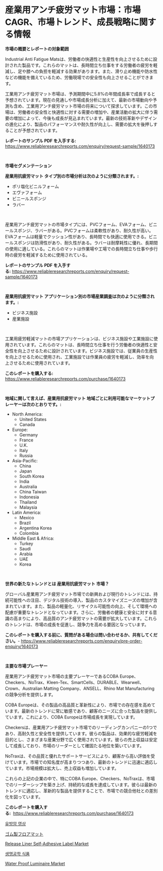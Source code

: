 <p><h1>産業用アンチ疲労マット市場：市場CAGR、市場トレンド、成長戦略に関する情報</h1></p><p><strong>市場の概要とレポートの対象範囲</strong></p>
<p><p>Industrial Anti Fatigue Matsは、労働者の快適性と生産性を向上させるために設計された製品です。これらのマットは、長時間立ち仕事をする労働者の疲労を軽減し、足や膝への負担を軽減する効果があります。また、滑り止め機能や防水性などの機能を備えているため、労働現場での安全性も向上させることができます。</p><p>工業用アンチ疲労マット市場は、予測期間中に5.8%の年間成長率で成長すると予想されています。現在の見通しや市場成長分析に加えて、最新の市場動向や予測も含め、工業用アンチ疲労マット市場の将来について探求しています。この市場は、労働者の安全性と快適性に対する需要の増加や、産業活動の拡大に伴う需要の増加によって、今後も成長が見込まれています。最新の技術革新やデザインの進化により、製品のパフォーマンスや耐久性が向上し、需要の拡大を後押しすることが予想されています。</p></p>
<p><strong>レポートのサンプル PDF を入手する:</strong> <a href="https://www.reliableresearchreports.com/enquiry/request-sample/1640173">https://www.reliableresearchreports.com/enquiry/request-sample/1640173</a></p>
<p>&nbsp;</p>
<p><strong>市場セグメンテーション</strong></p>
<p><strong>産業用抗疲労マット タイプ別の市場分析は次のように分類されます。:</strong></p>
<p><ul><li>ポリ塩化ビニルフォーム</li><li>エヴァフォーム</li><li>ビニールスポンジ</li><li>ラバー</li></ul></p>
<p>&nbsp;</p>
<p><p>産業用アンチ疲労マットの市場タイプには、PVCフォーム、EVAフォーム、ビニールスポンジ、ラバーがある。PVCフォームは柔軟性があり、耐久性が高い。EVAフォームは軽量でクッション性があり、長時間でも快適に使用できる。ビニールスポンジは防滑性があり、耐久性がある。ラバーは耐摩耗性に優れ、長期間の使用に適している。これらのマットは作業場や工場での長時間立ち仕事や歩行時の疲労を軽減するために使用されている。</p></p>
<p><strong>レポートのサンプル PDF を入手する:</strong>&nbsp;<a href="https://www.reliableresearchreports.com/enquiry/request-sample/1640173">https://www.reliableresearchreports.com/enquiry/request-sample/1640173</a></p>
<p>&nbsp;</p>
<p><strong> 産業用抗疲労マット アプリケーション別の市場産業調査は次のように分類されます。:</strong></p>
<p><ul><li>ビジネス施設</li><li>産業施設</li></ul></p>
<p>&nbsp;</p>
<p><p>工業用疲労軽減マットの市場アプリケーションは、ビジネス施設や工業施設に使用されています。これらのマットは、長時間立ち仕事を行う労働者の快適性と安全性を向上させるために設計されています。ビジネス施設では、従業員の生産性を向上させるために使用され、工業施設では作業員の疲労を軽減し、効率を向上させるために使用されています。</p></p>
<p><strong>このレポートを購入する:</strong>&nbsp; <a href="https://www.reliableresearchreports.com/purchase/1640173">https://www.reliableresearchreports.com/purchase/1640173</a></p>
<p>&nbsp;</p>
<p><strong>地域に関して言えば、産業用抗疲労マット 地域ごとに利用可能なマーケットプレーヤーは次のとおりです。:</strong></p>
<p><ul>
    <li>
        North America:
        <ul>
            <li>United States</li>
            <li>Canada</li>
        </ul>
    </li>
    <li>
        Europe:
        <ul>
            <li>Germany</li>
            <li>France</li>
            <li>U.K.</li>
            <li>Italy</li>
            <li>Russia</li>
        </ul>
    </li>
    <li>
        Asia-Pacific:
        <ul>
            <li>China</li>
            <li>Japan</li>
            <li>South Korea</li>
            <li>India</li>
            <li>Australia</li>
            <li>China Taiwan</li>
            <li>Indonesia</li>
            <li>Thailand</li>
            <li>Malaysia</li>
        </ul>
    </li>
    <li>
        Latin America:
        <ul>
            <li>Mexico</li>
            <li>Brazil</li>
            <li>Argentina Korea</li>
            <li>Colombia</li>
        </ul>
    </li>
    <li>
        Middle East & Africa:
        <ul>
            <li>Turkey</li>
            <li>Saudi</li>
            <li>Arabia</li>
            <li>UAE</li>
            <li>Korea</li>
        </ul>
    </li>
    </ul></p>
<p>&nbsp;</p>
<p><strong>世界の新たなトレンドとは 産業用抗疲労マット 市場？</strong></p>
<p><p>グローバル産業用アンチ疲労マット市場での新興および現行のトレンドには、持続可能性への注目、デジタル技術の導入、製品のカスタマイズニーズの増加が含まれています。また、製品の軽量化、リサイクル可能性の向上、そして環境への配慮が重要なトレンドとなっています。さらに、労働者の健康と安全に対する意識の高まりにより、高品質のアンチ疲労マットの需要が拡大しています。これらのトレンドは、市場の成長を促進し、競争力を高める要因となっています。</p></p>
<p><strong>このレポートを購入する前に、質問がある場合は問い合わせるか、共有してください。</strong>- <a href="https://www.reliableresearchreports.com/enquiry/pre-order-enquiry/1640173">https://www.reliableresearchreports.com/enquiry/pre-order-enquiry/1640173</a></p>
<p>&nbsp;</p>
<p><strong>主要な市場プレーヤー</strong></p>
<p><p>産業用アンチ疲労マット市場の主要プレーヤーであるCOBA Europe、Checkers、NoTrax、Kleen-Tex、SmartCells、DURABLE、Wearwell、Crown、Australian Matting Company、ANSELL、Rhino Mat Manufacturingの競争分析を提供します。</p><p>COBA Europeは、その製品の高品質と革新性により、市場での存在感を高めています。最新のトレンドに常に敏感であり、顧客のニーズに合った製品を提供しています。これにより、COBA Europeは市場成長を実現しています。</p><p>Checkersは、産業用アンチ疲労マット市場でのリーディングカンパニーの1つであり、高耐久性と安全性を提供しています。彼らの製品は、効果的な疲労軽減を目的とし、さまざまな産業分野で広く使用されています。彼らの売上収益は安定して成長しており、市場のリーダーとして確固たる地位を築いています。</p><p>NoTraxは、その品質と優れたサポートサービスにより、顧客から高い評価を受けています。市場での知名度が高まりつつあり、最新のトレンドに迅速に適応しています。市場規模は拡大し、売上収益も増加しています。</p><p>これらの上記の企業の中で、特にCOBA Europe、Checkers、NoTraxは、市場でのリーダーシップを築き上げ、持続的な成長を達成しています。彼らは最新のトレンドに適応し、革新的な製品を提供することで、市場での競合他社との差別化を図っています。</p></p>
<p><strong>このレポートを購入する:</strong>&nbsp;&nbsp;<a href="https://www.reliableresearchreports.com/purchase/1640173">https://www.reliableresearchreports.com/purchase/1640173</a></p>
<p><p><a href="https://github.com/sammyUltyylrich9067856/Market-Research-Report-List-1/blob/main/41523848870.md">유방암 영상</a></p><p><a href="https://github.com/ReyesKohler20231/Market-Research-Report-List-1/blob/main/95391209592.md">ゴム製フロアマット</a></p><p><a href="https://github.com/irfadac/Market-Research-Report-List-2/blob/main/release-liner-self-adhesive-label-market.md">Release Liner Self-Adhesive Label Market</a></p><p><a href="https://github.com/Elenrrera7685/Market-Research-Report-List-1/blob/main/13916038869.md">생명공학 식품</a></p><p><a href="https://github.com/myacatherineblakecaczo9vcsw/Market-Research-Report-List-2/blob/main/water-proof-luminaire-market.md">Water Proof Luminaire Market</a></p></p>